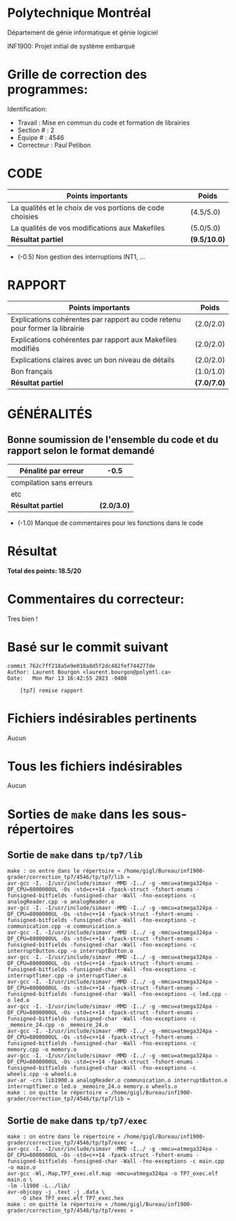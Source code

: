 # Polytechnique Montréal

Département de génie informatique et génie logiciel

INF1900: Projet initial de système embarqué

# Grille de correction des programmes:

Identification:
+ Travail    : Mise en commun du code et formation de librairies
+ Section #  : 2
+ Équipe #   : 4546
+ Correcteur : Paul Petibon

# CODE

| Points importants                                        | Poids       |
| -------------------------------------------------------- | ----------- |
| La qualités et le choix de vos portions de code choisies | (4.5/5.0)      |
| La qualités de vos modifications aux Makefiles           | (5.0/5.0)      |
| __Résultat partiel__                                     | __(9.5/10.0)__ |

- (-0.5) Non gestion des interruptions INT1, ...

# RAPPORT

| Points importants                                                           | Poids      |
| --------------------------------------------------------------------------- | ---------- |
| Explications cohérentes par rapport au code retenu pour former la librairie | (2.0/2.0)     |
| Explications cohérentes par rapport aux Makefiles modifiés                  | (2.0/2.0)     |
| Explications claires avec un bon niveau de détails                          | (2.0/2.0)     |
| Bon français                                                                | (1.0/1.0)     |
| __Résultat partiel__                                                        | __(7.0/7.0)__ |

# GÉNÉRALITÉS
## Bonne soumission de l'ensemble du code et du rapport selon le format demandé 

| Pénalité par erreur      | -0.5       |
| ------------------------ | ---------- |
| compilation sans erreurs |            |
| etc                      |            |
| __Résultat partiel__     | __(2.0/3.0)__ |

- (-1.0) Manque de commentaires pour les fonctions dans le code


# Résultat

__Total des points: 18.5/20__

# Commentaires du correcteur:

Tres bien !


# Basé sur le commit suivant
```
commit 762c7ff218a5e9e018a8d5f2dc482fef744277de
Author: Laurent Bourgon <laurent.bourgon@polymtl.ca>
Date:   Mon Mar 13 16:42:55 2023 -0400

    [tp7] remise rapport
```

# Fichiers indésirables pertinents
Aucun

# Tous les fichiers indésirables
Aucun

# Sorties de `make` dans les sous-répertoires

## Sortie de `make` dans `tp/tp7/lib`
```
make : on entre dans le répertoire « /home/gigl/Bureau/inf1900-grader/correction_tp7/4546/tp/tp7/lib »
avr-gcc -I. -I/usr/include/simavr -MMD -I../ -g -mmcu=atmega324pa -DF_CPU=8000000UL -Os -std=c++14 -fpack-struct -fshort-enums -funsigned-bitfields -funsigned-char -Wall -fno-exceptions -c analogReader.cpp -o analogReader.o
avr-gcc -I. -I/usr/include/simavr -MMD -I../ -g -mmcu=atmega324pa -DF_CPU=8000000UL -Os -std=c++14 -fpack-struct -fshort-enums -funsigned-bitfields -funsigned-char -Wall -fno-exceptions -c communication.cpp -o communication.o
avr-gcc -I. -I/usr/include/simavr -MMD -I../ -g -mmcu=atmega324pa -DF_CPU=8000000UL -Os -std=c++14 -fpack-struct -fshort-enums -funsigned-bitfields -funsigned-char -Wall -fno-exceptions -c interruptButton.cpp -o interruptButton.o
avr-gcc -I. -I/usr/include/simavr -MMD -I../ -g -mmcu=atmega324pa -DF_CPU=8000000UL -Os -std=c++14 -fpack-struct -fshort-enums -funsigned-bitfields -funsigned-char -Wall -fno-exceptions -c interruptTimer.cpp -o interruptTimer.o
avr-gcc -I. -I/usr/include/simavr -MMD -I../ -g -mmcu=atmega324pa -DF_CPU=8000000UL -Os -std=c++14 -fpack-struct -fshort-enums -funsigned-bitfields -funsigned-char -Wall -fno-exceptions -c led.cpp -o led.o
avr-gcc -I. -I/usr/include/simavr -MMD -I../ -g -mmcu=atmega324pa -DF_CPU=8000000UL -Os -std=c++14 -fpack-struct -fshort-enums -funsigned-bitfields -funsigned-char -Wall -fno-exceptions -c _memoire_24.cpp -o _memoire_24.o
avr-gcc -I. -I/usr/include/simavr -MMD -I../ -g -mmcu=atmega324pa -DF_CPU=8000000UL -Os -std=c++14 -fpack-struct -fshort-enums -funsigned-bitfields -funsigned-char -Wall -fno-exceptions -c memory.cpp -o memory.o
avr-gcc -I. -I/usr/include/simavr -MMD -I../ -g -mmcu=atmega324pa -DF_CPU=8000000UL -Os -std=c++14 -fpack-struct -fshort-enums -funsigned-bitfields -funsigned-char -Wall -fno-exceptions -c wheels.cpp -o wheels.o
avr-ar -crs lib1900.a analogReader.o communication.o interruptButton.o interruptTimer.o led.o _memoire_24.o memory.o wheels.o
make : on quitte le répertoire « /home/gigl/Bureau/inf1900-grader/correction_tp7/4546/tp/tp7/lib »

```

## Sortie de `make` dans `tp/tp7/exec`
```
make : on entre dans le répertoire « /home/gigl/Bureau/inf1900-grader/correction_tp7/4546/tp/tp7/exec »
avr-gcc -I. -I/usr/include/simavr -MMD -I../ -g -mmcu=atmega324pa -DF_CPU=8000000UL -Os -std=c++14 -fpack-struct -fshort-enums -funsigned-bitfields -funsigned-char -Wall -fno-exceptions -c main.cpp -o main.o
avr-gcc -Wl,-Map,TP7_exec.elf.map -mmcu=atmega324pa -o TP7_exec.elf  main.o \
-lm -l1900 -L../lib/
avr-objcopy -j .text -j .data \
	-O ihex TP7_exec.elf TP7_exec.hex
make : on quitte le répertoire « /home/gigl/Bureau/inf1900-grader/correction_tp7/4546/tp/tp7/exec »

```
